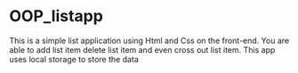 # OOP_listapp
This is a simple list application using Html and Css on the front-end.
You are able to add list item delete list item and even cross out list item.
This app uses local storage to store the data
